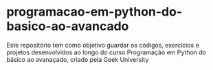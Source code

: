 # programacao-em-python-do-basico-ao-avancado
 Este repositório tem como objetivo guardar os códigos, exercícios e projetos desenvolvidos ao longo do curso Programação em Python do básico ao avanaçado, criado pela Geek University
